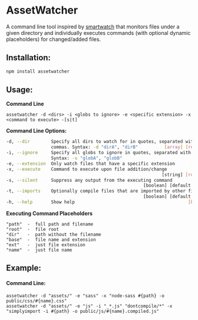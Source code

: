 # AssetWatcher
A command line tool inspired by [smartwatch](https://www.npmjs.com/package/smartwatch) that monitors files under a given directory and individually  executes commands (with optional dynamic placeholders) for changed/added files.


Installation:
------
```bash
npm install assetwatcher
```


Usage:
------
**Command Line**
```
assetwatcher -d <dirs> -i <globs to ignore> -e <specific extension> -x <command to execute> -[s|t]
```

**Command Line Options:**

```bash
-d, --dir        Specify all dirs to watch for in quotes, separated with
                 commas. Syntax: -d "dirA", "dirB"          [array] [required]
-i, --ignore     Specify all globs to ignore in quotes, separated with commas.
                 Syntax: -s "globA", "globB"                           [array]
-e, --extension  Only watch files that have a specific extension      [string]
-x, --execute    Command to execute upon file addition/change
                                                           [string] [required]
-s, --silent     Suppress any output from the executing command
                                                    [boolean] [default: false]
-t, --imports    Optionally compile files that are imported by other files.
                                                    [boolean] [default: false]
-h, --help       Show help                                           [boolean]
```
**Executing Command Placeholders**
```
"path"  -  full path and filename
"root"  -  file root
"dir"   -  path without the filename
"base"  -  file name and extension
"ext"   -  just file extension
"name"  -  just file name
```






Example:
------
#### Command Line:
```
assetwatcher -d "assets/" -e "sass" -x "node-sass #{path} -o public/css/#{name}.css"
assetwatcher -d "assets/" -e "js" -i "_*.js" "dontcompile/*" -x "simplyimport -i #{path} -o public/js/#{name}.compiled.js"
```

